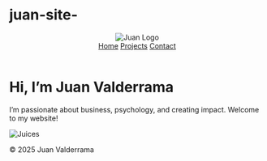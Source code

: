 # juan-site-
<!DOCTYPE html>
<html>
<head>
  <meta charset="UTF-8">
  <title>Juan Valderrama</title>
  <link rel="stylesheet" href="styles.css">
</head>
<body>
  <header>
    <img src="images/logo-small.png" class="logo" alt="Juan Logo">
    <nav>
      <a href="index.html">Home</a>
      <a href="projects.html">Projects</a>
      <a href="contact.html">Contact</a>
    </nav>
  </header>

  <main>
    <h1>Hi, I’m Juan Valderrama</h1>
    <p>I’m passionate about business, psychology, and creating impact. Welcome to my website!</p>
    <img src="images/footer.jpg" alt="Juices" class="hero-img">
  </main>

  <footer>
    <p>© 2025 Juan Valderrama</p>
  </footer>
</body>
</html>
